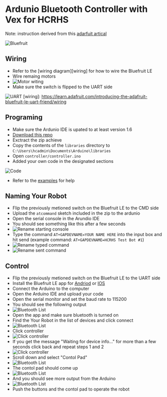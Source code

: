 # Ardunio Bluetooth Controller with Vex for HCRHS
Note: instruction derived from this [adarfuit artical](https://learn.adafruit.com/introducing-the-adafruit-bluefruit-le-uart-friend/)

![Bluefruit](/assets/bluefruit.jpg)
## Wiring

 - Refer to the [wiring diagram][wiring] for how to wire the Bluefruit LE
 - Wire remaing motors 
 - ![Motor witing](/assets/motor-wiring.png)
 - Make sure the switch is flipped to the UART side

![UART](/assets/uart-switch.jpg)
[wiring]: https://learn.adafruit.com/introducing-the-adafruit-bluefruit-le-uart-friend/wiring

## Programing

 - Make sure the Ardunio IDE is upated to at least version 1.6
 - [Download this repo](https://github.com/zethra/ardunio-bluetooth-controller/archive/master.zip)
 - Exctract the zip achieve
 - Copy the contents of the `libraries` directory to `C:\Users\hcadmin\Documents\Arduino\libraries`
 - Open `controller/controller.ino`
 - Added your own code in the designated sections

![Code](/assets/code.png)

 - Refer to the [examples](https://github.com/zethra/ardunio-bluetooth-controller/tree/master/examples/) for help

## Naming Your Robot
 - Flip the previously metioned switch on the Bluefruit LE to the CMD side
 - Upload the `atcommand` sketch included in the zip to the ardunio
 - Open the serial console in the Arundio IDE
 - You should see something like this after a few seconds
 - ![Rename starting console](/assets/name1.png)
 - Type the command `AT+GAPDEVNAME=YOUR NAME HERE` into the input box and hit send (example command: `AT+GAPDEVNAME=HCRHS Test Bot #1`)
 - ![Rename typed command](/assets/name2.png)
 - ![Rename sent command](/assets/name3.png)

## Control
 - Flip the previously metioned switch on the Bluefruit LE to the UART side
 - Install the Bluefruit LE app for [Andriod][andriod] or [IOS][ios]
 - Connect the Arduino to the computer
 - Open the Arduino IDE and upload your code
 - Open the serial monitor and set the baud rate to 115200
 - You should see the following output
 - ![Bluetooth List](/assets/serial1.png)
 - Open the app and make sure bluetooth is turned on
 - Find the Your Robot in the list of devices and click connect
 - ![Bluetooth List](/assets/app1.png)
 - Click controller
 - ![Click controller](/assets/app2.png)
 - If you get the message "Waiting for device info..." for more than a few seconds click back and repeat steps 1 and 2
 - ![Click controller](/assets/app3.png)
 - Scroll down and select "Contol Pad"
 - ![Bluetooth List](/assets/app4.png)
 - The contol pad should come up
 - ![Bluetooth List](/assets/app5.png)
 - And you should see more output from the Arduino
 - ![Bluetooth List](/assets/serial2.png)
 - Push the buttons and the contol pad to operate the robot
 
[andriod]: https://play.google.com/store/apps/details?id=com.adafruit.bluefruit.le.connect&hl=en
[ios]: https://itunes.apple.com/us/app/adafruit-bluefruit-le-connect/id830125974?mt=8
